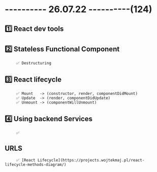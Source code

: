# ---------- 26.07.22 ----------(124)

## 1️⃣ React dev tools

## 2️⃣ Stateless Functional Component

         ✅ Destructuring

## 3️⃣ React lifecycle

         ✅ Mount   -> (constructor, render, componentDidMount)
         ✅ Update  -> (render, componentDidUpdate)
         ✅ Unmount -> (componentWillUnmount)

## 4️⃣ Using backend Services

         ✅ 

## URLS

         ✅ [React Lifecycle](https://projects.wojtekmaj.pl/react-lifecycle-methods-diagram/)
